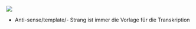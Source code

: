 ![](Pasted%20image%2020231218111111.png)
- Anti-sense/template/- Strang ist immer die Vorlage für die Transkription 